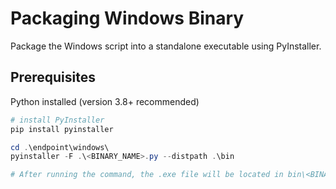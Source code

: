 # Packaging Windows Binary
Package the Windows script into a standalone executable using PyInstaller.

## Prerequisites
Python installed (version 3.8+ recommended)

```powershell
# install PyInstaller
pip install pyinstaller

cd .\endpoint\windows\
pyinstaller -F .\<BINARY_NAME>.py --distpath .\bin

# After running the command, the .exe file will be located in bin\<BINARY_NAME>.exe
```